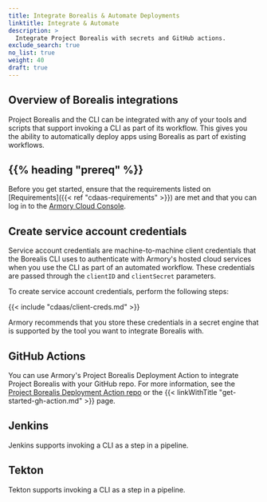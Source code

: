 ```yaml
---
title: Integrate Borealis & Automate Deployments
linktitle: Integrate & Automate
description: >
  Integrate Project Borealis with secrets and GitHub actions.
exclude_search: true
no_list: true
weight: 40
draft: true
---
```


## Overview of Borealis integrations

Project Borealis and the CLI can be integrated with any of your tools and scripts that support invoking a CLI as part of its workflow. This gives you the ability to automatically deploy apps using Borealis as part of existing workflows.

## {{% heading "prereq" %}}

Before you get started, ensure that the requirements listed on [Requirements]({{< ref "cdaas-requirements" >}}) are met and that you can log in to the [Armory Cloud Console](https://console.cloud.armory.io/).

## Create service account credentials

Service account credentials are machine-to-machine client credentials that the Borealis CLI uses to authenticate with Armory's hosted cloud services when you use the CLI as part of an automated workflow. These credentials are passed through the `clientID` and `clientSecret` parameters.

To create service account credentials, perform the following steps:

{{< include "cdaas/client-creds.md" >}}

Armory recommends that you store these credentials in a secret engine that is supported by the tool you want to integrate Borealis with.

## GitHub Actions

You can use Armory's Project Borealis Deployment Action to integrate Project Borealis with your GitHub repo. For more information, see the [Project Borealis Deployment Action repo](https://github.com/armory/cli-deploy-action) or the {{< linkWithTitle "get-started-gh-action.md" >}} page.

## Jenkins

Jenkins supports invoking a CLI as a step in a pipeline.

## Tekton

Tekton supports invoking a CLI as a step in a pipeline.